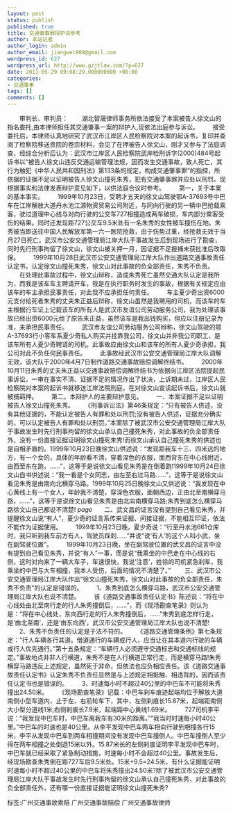 ```yaml
---
layout: post
status: publish
published: true
title: 交通肇事罪辩护词参考
author: 本站记者
author_login: admin
author_email: jiangwei909@gmail.com
wordpress_id: 627
wordpress_url: http://www.gzjtlaw.com/?p=627
date: 2011-05-29 09:08:29.000000000 +08:00
categories:
- 交通肇事
tags: []
comments: []
---
```

　　审判长、审判员： 　　湖北智晟律师事务所依法接受了本案被告人徐文山的指名委托,由本律师担任其交通肇事一案的辩护人,现依法出庭参与诉讼。 　　接受委托后，本律师认真地研究了武汉市江岸区人民检察院对本案的起诉书，复印并查阅了检察院移送贵院的卷宗材料，会见了在押被告人徐文山，刚才又参与了法庭调查，经综合分析后认为：武汉市江岸区人民检察院武岸检刑诉字(2000)484号起诉书以&ldquo;被告人徐文山违反交通运输管理法规，因而发生交通事故，致人死亡，其行为触犯《中华人民共和国刑法》第133条的规定，构成交通肇事罪&rdquo;的指控，所依据的证据不足以证明被告人徐文山撞死朱秀，犯有交通肇事罪并应处以刑罚。现根据事实和法律发表辩护意见如下，以供法庭合议时参考。 　　第一，关于本案的基本事实。 　　1999年10月23日，受聘才五天的徐文山驾驶鄂A-37693号中巴车在江岸解放大道丹水池江源物资贸易公司附近，与同向行驶的另一辆中巴抢载乘客，驶过道理中心线与对向行驶的公交车727相撞造成两车破损，车内部分乘客受伤的结果。同时还发现距727公交车9.5米处有一名朱秀的女性被车撞伤在地。朱秀被当即送往中国人民解放军第一六一医院抢救，由于伤势过重，经抢救无效于当月27日死亡。武汉市公安交通管理局江岸大队于事故发生后到现场进行了勘查，同时先行刑事拘留了徐文山，徐文山被关押一月，因证据不足报捕未获批准后改取保。 　　1999年10月28日武汉市公安交通管理局江岸大队作出道路交通事故责任认定书，认定徐文山撞死朱秀，徐文山对此事故的负全部责任，朱秀不负责。 　　在处理此事故过程中，徐文山辩称，造成朱秀死亡虽然交通大队认定是我所为，而我是该车车主聘请开车，我是在执行职务时发生的事故，根据有关规定应由该车的车主承担民事责任，对此我不应承担任何责任。 　　车主夏少奇出资6000元支付给死者朱秀的丈夫朱正益后辩称，徐文山虽然是我聘用的司机，而该车的车主根据行车证上记载该车的所有人是武汉市友谊公司劳动服务公司，我为处理该事故已经出资6000元给了原告朱正益，虽然该车是我出钱购买，但应以注册记录为准，来承担民事责任。 　　武汉市友谊公司劳动服务公司辩称，徐文山驾驶的鄂A-37693行小客车系夏少奇私人购买并挂靠我公司，徐文山并非我公司职工，是该车所有人夏少奇聘请的司机。此事故应由徐文山和该车的所有人夏少奇承担，我公司对此不负任何民事责任。 　　此事故经武汉市公安交通管理局江岸大队调解无效，该大队于2000年4月7日制作道路交通事故赔偿调解终结书。 　　2000年10月11日朱秀的丈夫朱正益以交通事故赔偿调解终结书为依据向江岸区法院提起民事诉讼，一审在事实不清、证据不足的情况作出了状决，上诉期未过，江岸区人民检察院对本案的起诉书就移送江岸法院刑庭，在对徐文山宣读起诉书后，徐文山就被捕羁押。 　　第二，本辩护人的主要辩护意见。 　　一、本案证据不足以证明被告人徐文山撞死朱秀。 　　《刑事诉讼法》第46条规定：&ldquo;只有被告人供述，没有其他证据的，不能认定被告人有罪和处以刑罚;没有被告人供述，证据充分确实的，可以认定被告人有罪和处以刑罚。&rdquo;本案除了被武汉市公安交通管理局江岸大队于事故发生时先行刑事拘留的徐文山承认自己撞死朱秀，对此事故的负全部责任外，没有一份直接证据证明徐文山撞死朱秀!而徐文山承认自己撞死朱秀的供述也是自相矛盾的。1999年10月23日晚徐文山供述说：&ldquo;发现距我车十三、四米远的地方，有一个女的，具体的年龄看不清，穿着深色的衣服，面西背东在中心线附近，由西至东在跑，&hellip;&hellip;&rdquo;，这等于是说徐文山看见朱秀是在倒着跑!1999年10月24日徐文山自书供述说：&ldquo;我一看是个女同志，由左至右过马路&hellip;&hellip;&rdquo;，这等于是说徐文山看见朱秀是由南向北横穿马路。1999年10月25日晚徐文山又供述说：&ldquo;我发现在中心黄线上有一个女人，年龄我不清楚，穿深色衣服，面朝西边，正由北至南横穿马路，&hellip;&hellip;&rdquo;，这等于是说徐文山看见朱秀是由北向南横穿马路;朱秀到底怎么横穿马路徐文山自己都说不清楚! $page$　　二、武文昌的证言没有提到自己看见朱秀，并提醒徐文山说&ldquo;有人&rdquo;，夏少奇的证言系传来证据、间接证据，不能相互印证，依法不能作为证据使用。 　　1999年10月23日晚，夏少奇说：&ldquo;行至丹水池661仓库时，我只听到我车前方有人，驾驶员踩刹&hellip;&hellip;&rdquo;并说&ldquo;说&lsquo;有人&rsquo;的这个人叫小武，坐在副驾驶位置&rdquo;。 　　1999年10月23日晚，坐在副驾驶位置的武文昌的证言中没有提到自己看见朱秀，并说&ldquo;有人&rdquo;一事，而是说&ldquo;我乘坐的中巴走在中心线的右侧，这时对向来了一辆大车子，车速很快，我说&lsquo;注意&rsquo;，姓徐的司机紧急刹车，我乘坐的中巴与大车相撞，我本人受伤，后面的情况不清楚了。&rdquo; 　　三、武汉市公安交通管理局江岸大队作出&ldquo;徐文山撞死朱秀，徐文山对此事故的负全部责任，朱秀不负责&rdquo;的认定是错误的。 　　1、朱秀到底怎么横穿马路，武汉市公安交通管理局江岸大队也说不清楚。 　　该《道路交通事故责任认定书》陈述说：&ldquo;将在中心线处由北至南行走的行人朱秀撞倒后，&hellip;&hellip;&rdquo;，而《现场勘查笔录》则认为是：&ldquo;将在中心线处，东向西行走的行人朱秀撞倒后，&hellip;&hellip;&rdquo;朱秀到底怎样行走，是&lsquo;由北至南&rsquo;，还是&lsquo;由东向西&rsquo;，武汉市公安交通管理局江岸大队也说不清楚! 　　2、朱秀不负责任的认定是于法不符的。 　　《道路交通管理条例》第七条规定：&ldquo;行人车辆各行其道。借道通行的车辆或行人，应当让在其本道内行驶的车辆或行人优先通行。&rdquo;第十五条规定：&ldquo;车辆行人必须遵守交通标志和交通标线的规定。&rdquo;事故地点并非人行横道，朱秀不是在人行横道正常行走，而是横穿马路!朱秀横穿马路违反上述规定，虽然死于非命，但依法也应负相应责任。该《道路交通事故责任认定书》认定朱秀不负责任显然是与上述规定相抵触、相违背的，因而该责任认定书也是错误的。 　　3、时速每小时不超过40公里的中巴车不可能将朱秀撞出24.50米。 　　《现场勘查笔录》记载：中巴车刹车痕迹起端均位于解放大道南侧小型车道内，止于左、右前轮车下，其中，左侧刹痕长15.87米，起端距南侧大小型分道线1米;右侧刹痕长7.9米，起端距中心黄线1.69米。 　　727司机李平说：&ldquo;我发现中巴车时，中巴车离我车有30米的距离。&rdquo;&ldquo;我当时时速每小时40公里。&rdquo;中巴车的时速也是40公里。从李平发现中巴车两车相向行驶到相撞各行15米，李平从发现中巴车到两车相撞期间没有发现中巴车撞倒人。中巴车撞倒人至少得在两车相撞之处倒退15米以外。15.87米长的左侧刹痕证明李平发现中巴车时，中巴车就已经采取了紧急制动措施，时速每小时不会超过40公里。事故发生后，经现场勘查朱秀倒在距727车后9.5米处。15米+9.5=24.5米，有什么证据能证明时速每小时不超过40公里的中巴车将朱秀撞出24.50米?除了被武汉市公安交通管理局江岸大队于事故发生时先行刑事拘留的徐文山承认自己撞死朱秀，对此事故的负全部责任外，还有哪一份直接证据能证明徐文山撞死朱秀? 标签:广州交通事故索赔 广州交通事故赔偿 广州交通事故律师
